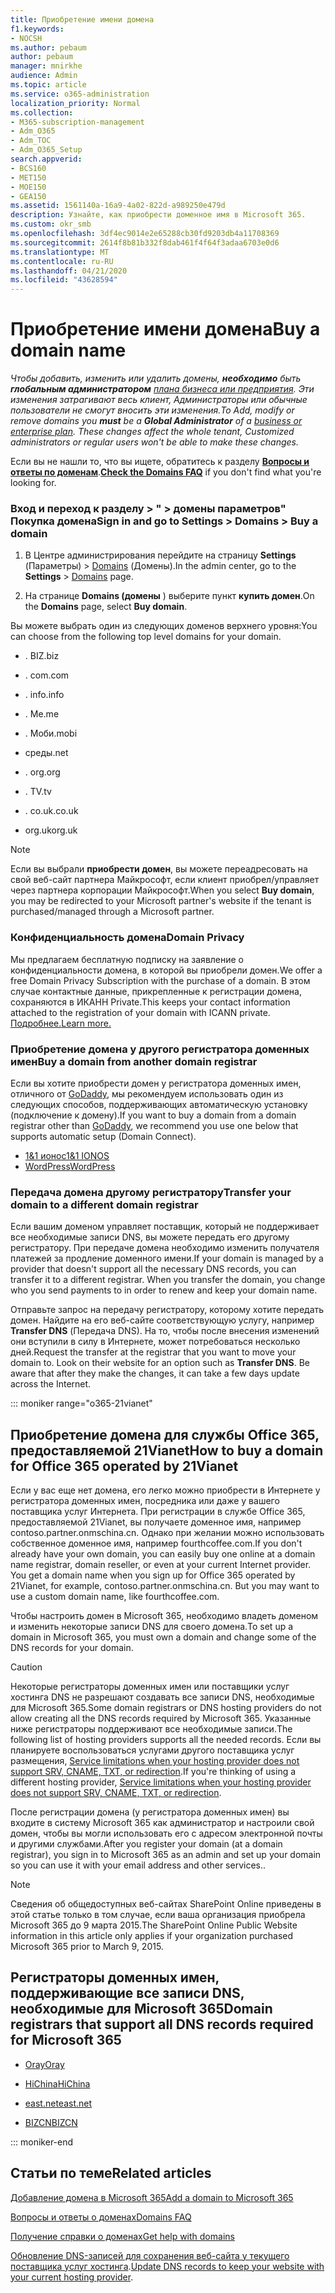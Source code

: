 ```yaml
---
title: Приобретение имени домена
f1.keywords:
- NOCSH
ms.author: pebaum
author: pebaum
manager: mnirkhe
audience: Admin
ms.topic: article
ms.service: o365-administration
localization_priority: Normal
ms.collection:
- M365-subscription-management
- Adm_O365
- Adm_TOC
- Adm_O365_Setup
search.appverid:
- BCS160
- MET150
- MOE150
- GEA150
ms.assetid: 1561140a-16a9-4a02-822d-a989250e479d
description: Узнайте, как приобрести доменное имя в Microsoft 365.
ms.custom: okr_smb
ms.openlocfilehash: 3df4ec9014e2e65288cb30fd9203db4a11708369
ms.sourcegitcommit: 2614f8b81b332f8dab461f4f64f3adaa6703e0d6
ms.translationtype: MT
ms.contentlocale: ru-RU
ms.lasthandoff: 04/21/2020
ms.locfileid: "43628594"
---
```

# <a name="buy-a-domain-name"></a><span data-ttu-id="84824-103">Приобретение имени домена</span><span class="sxs-lookup"><span data-stu-id="84824-103">Buy a domain name</span></span>

 <span data-ttu-id="84824-104">*Чтобы добавить, изменить или удалить домены, **необходимо** быть **глобальным администратором** [плана бизнеса или предприятия](https://products.office.com/business/office). Эти изменения затрагивают весь клиент, *Администраторы* или *обычные пользователи* не смогут вносить эти изменения.*</span><span class="sxs-lookup"><span data-stu-id="84824-104">*To Add, modify or remove domains you **must** be a **Global Administrator** of a [business or enterprise plan](https://products.office.com/business/office). These changes affect the whole tenant, *Customized administrators* or *regular users* won't be able to make these changes.*</span></span>  

 <span data-ttu-id="84824-105">Если вы не нашли то, что вы ищете, обратитесь к разделу **[Вопросы и ответы по доменам](../setup/domains-faq.md)**.</span><span class="sxs-lookup"><span data-stu-id="84824-105">**[Check the Domains FAQ](../setup/domains-faq.md)** if you don't find what you're looking for.</span></span> 
  
### <a name="sign-in-and-go-to-settings--domains--buy-a-domain"></a><span data-ttu-id="84824-106">Вход и переход к разделу \> " \> домены параметров" Покупка домена</span><span class="sxs-lookup"><span data-stu-id="84824-106">Sign in and go to Settings \> Domains \> Buy a domain</span></span>

1. <span data-ttu-id="84824-107">В Центре администрирования перейдите на страницу **Settings** (Параметры) \> <a href="https://go.microsoft.com/fwlink/p/?linkid=834818" target="_blank">Domains</a> (Домены).</span><span class="sxs-lookup"><span data-stu-id="84824-107">In the admin center, go to the **Settings** \> <a href="https://go.microsoft.com/fwlink/p/?linkid=834818" target="_blank">Domains</a> page.</span></span>
    
3. <span data-ttu-id="84824-108">На странице **Domains (домены** ) выберите пункт **купить домен**.</span><span class="sxs-lookup"><span data-stu-id="84824-108">On the **Domains** page, select **Buy domain**.</span></span>
    
<span data-ttu-id="84824-109">Вы можете выбрать один из следующих доменов верхнего уровня:</span><span class="sxs-lookup"><span data-stu-id="84824-109">You can choose from the following top level domains for your domain.</span></span>
  
- <span data-ttu-id="84824-110">. BIZ</span><span class="sxs-lookup"><span data-stu-id="84824-110">.biz</span></span>
    
- <span data-ttu-id="84824-111">. com</span><span class="sxs-lookup"><span data-stu-id="84824-111">.com</span></span>
    
- <span data-ttu-id="84824-112">. info</span><span class="sxs-lookup"><span data-stu-id="84824-112">.info</span></span>
    
- <span data-ttu-id="84824-113">. Me</span><span class="sxs-lookup"><span data-stu-id="84824-113">.me</span></span>
    
- <span data-ttu-id="84824-114">. Моби</span><span class="sxs-lookup"><span data-stu-id="84824-114">.mobi</span></span>
    
- <span data-ttu-id="84824-115">среды</span><span class="sxs-lookup"><span data-stu-id="84824-115">.net</span></span>
    
- <span data-ttu-id="84824-116">. org</span><span class="sxs-lookup"><span data-stu-id="84824-116">.org</span></span>
    
- <span data-ttu-id="84824-117">. TV</span><span class="sxs-lookup"><span data-stu-id="84824-117">.tv</span></span>
    
- <span data-ttu-id="84824-118">. co.uk</span><span class="sxs-lookup"><span data-stu-id="84824-118">.co.uk</span></span>
    
- <span data-ttu-id="84824-119">org.uk</span><span class="sxs-lookup"><span data-stu-id="84824-119">org.uk</span></span>
    

> [!NOTE]
> <span data-ttu-id="84824-120">Если вы выбрали **приобрести домен**, вы можете переадресовать на свой веб-сайт партнера Майкрософт, если клиент приобрел/управляет через партнера корпорации Майкрософт.</span><span class="sxs-lookup"><span data-stu-id="84824-120">When you select **Buy domain**, you may be redirected to your Microsoft partner's website if the tenant is purchased/managed through a Microsoft partner.</span></span>

### <a name="domain-privacy"></a><span data-ttu-id="84824-121">Конфиденциальность домена</span><span class="sxs-lookup"><span data-stu-id="84824-121">Domain Privacy</span></span>
<span data-ttu-id="84824-122">Мы предлагаем бесплатную подписку на заявление о конфиденциальности домена, в которой вы приобрели домен.</span><span class="sxs-lookup"><span data-stu-id="84824-122">We offer a free Domain Privacy Subscription with the purchase of a domain.</span></span> <span data-ttu-id="84824-123">В этом случае контактные данные, прикрепленные к регистрации домена, сохраняются в ИКАНН Private.</span><span class="sxs-lookup"><span data-stu-id="84824-123">This keeps your contact information attached to the registration of your domain with ICANN private.</span></span> [<span data-ttu-id="84824-124">Подробнее.</span><span class="sxs-lookup"><span data-stu-id="84824-124">Learn more.</span></span>](https://whois.icann.org/en/privacy-and-proxy-services)
  
### <a name="buy-a-domain-from-another-domain-registrar"></a><span data-ttu-id="84824-125">Приобретение домена у другого регистратора доменных имен</span><span class="sxs-lookup"><span data-stu-id="84824-125">Buy a domain from another domain registrar</span></span>
<span data-ttu-id="84824-126">Если вы хотите приобрести домен у регистратора доменных имен, отличного от [GoDaddy](https://www.godaddy.com), мы рекомендуем использовать один из следующих способов, поддерживающих автоматическую установку (подключение к домену).</span><span class="sxs-lookup"><span data-stu-id="84824-126">If you want to buy a domain from a domain registrar other than [GoDaddy](https://www.godaddy.com), we recommend you use one below that supports automatic setup (Domain Connect).</span></span> 
  
- [<span data-ttu-id="84824-127">1&amp;1 ионос</span><span class="sxs-lookup"><span data-stu-id="84824-127">1&amp;1 IONOS</span></span>](https://www.1and1.com/)
- [<span data-ttu-id="84824-128">WordPress</span><span class="sxs-lookup"><span data-stu-id="84824-128">WordPress</span></span>](https://www.wordpress.com) 

   
### <a name="transfer-your-domain-to-a-different-domain-registrar"></a><span data-ttu-id="84824-129">Передача домена другому регистратору</span><span class="sxs-lookup"><span data-stu-id="84824-129">Transfer your domain to a different domain registrar</span></span>

<span data-ttu-id="84824-p102">Если вашим доменом управляет поставщик, который не поддерживает все необходимые записи DNS, вы можете передать его другому регистратору. При передаче домена необходимо изменить получателя платежей за продление доменного имени.</span><span class="sxs-lookup"><span data-stu-id="84824-p102">If your domain is managed by a provider that doesn't support all the necessary DNS records, you can transfer it to a different registrar. When you transfer the domain, you change who you send payments to in order to renew and keep your domain name.</span></span>
  
<span data-ttu-id="84824-p103">Отправьте запрос на передачу регистратору, которому хотите передать домен. Найдите на его веб-сайте соответствующую услугу, например **Transfer DNS** (Передача DNS). На то, чтобы после внесения изменений они вступили в силу в Интернете, может потребоваться несколько дней.</span><span class="sxs-lookup"><span data-stu-id="84824-p103">Request the transfer at the registrar that you want to move your domain to. Look on their website for an option such as **Transfer DNS**. Be aware that after they make the changes, it can take a few days update across the Internet.</span></span>
 



::: moniker range="o365-21vianet"
## <a name="how-to-buy-a-domain-for-office-365-operated-by-21vianet"></a><span data-ttu-id="84824-135">Приобретение домена для службы Office 365, предоставляемой 21Vianet</span><span class="sxs-lookup"><span data-stu-id="84824-135">How to buy a domain for Office 365 operated by 21Vianet</span></span>



<span data-ttu-id="84824-p104">Если у вас еще нет домена, его легко можно приобрести в Интернете у регистратора доменных имен, посредника или даже у вашего поставщика услуг Интернета. При регистрации в службе Office 365, предоставляемой 21Vianet, вы получаете доменное имя, например contoso.partner.onmschina.cn. Однако при желании можно использовать собственное доменное имя, например fourthcoffee.com.</span><span class="sxs-lookup"><span data-stu-id="84824-p104">If you don't already have your own domain, you can easily buy one online at a domain name registrar, domain reseller, or even at your current Internet provider. You get a domain name when you sign up for Office 365 operated by 21Vianet, for example, contoso.partner.onmschina.cn. But you may want to use a custom domain name, like fourthcoffee.com.</span></span>
  
<span data-ttu-id="84824-139">Чтобы настроить домен в Microsoft 365, необходимо владеть доменом и изменить некоторые записи DNS для своего домена.</span><span class="sxs-lookup"><span data-stu-id="84824-139">To set up a domain in Microsoft 365, you must own a domain and change some of the DNS records for your domain.</span></span>
  
> [!CAUTION]
> <span data-ttu-id="84824-140">Некоторые регистраторы доменных имен или поставщики услуг хостинга DNS не разрешают создавать все записи DNS, необходимые для Microsoft 365.</span><span class="sxs-lookup"><span data-stu-id="84824-140">Some domain registrars or DNS hosting providers do not allow creating all the DNS records required by Microsoft 365.</span></span> <span data-ttu-id="84824-141">Указанные ниже регистраторы поддерживают все необходимые записи.</span><span class="sxs-lookup"><span data-stu-id="84824-141">The following list of hosting providers supports all the needed records.</span></span> <span data-ttu-id="84824-142">Если вы планируете воспользоваться услугами другого поставщика услуг размещения, [Service limitations when your hosting provider does not support SRV, CNAME, TXT, or redirection](https://support.office.com/article/dfbb03e3-08c1-4c4e-b2f0-891665b29b77).</span><span class="sxs-lookup"><span data-stu-id="84824-142">If you're thinking of using a different hosting provider, [Service limitations when your hosting provider does not support SRV, CNAME, TXT, or redirection](https://support.office.com/article/dfbb03e3-08c1-4c4e-b2f0-891665b29b77).</span></span> 
  
<span data-ttu-id="84824-143">После регистрации домена (у регистратора доменных имен) вы входите в систему Microsoft 365 как администратор и настроили свой домен, чтобы вы могли использовать его с адресом электронной почты и другими службами.</span><span class="sxs-lookup"><span data-stu-id="84824-143">After you register your domain (at a domain registrar), you sign in to Microsoft 365 as an admin and set up your domain so you can use it with your email address and other services..</span></span>
  
> [!NOTE]
> <span data-ttu-id="84824-144">Сведения об общедоступных веб-сайтах SharePoint Online приведены в этой статье только в том случае, если ваша организация приобрела Microsoft 365 до 9 марта 2015.</span><span class="sxs-lookup"><span data-stu-id="84824-144">The SharePoint Online Public Website information in this article only applies if your organization purchased Microsoft 365 prior to March 9, 2015.</span></span> 

## <a name="domain-registrars-that-support-all-dns-records-required-for-microsoft-365"></a><span data-ttu-id="84824-145">Регистраторы доменных имен, поддерживающие все записи DNS, необходимые для Microsoft 365</span><span class="sxs-lookup"><span data-stu-id="84824-145">Domain registrars that support all DNS records required for Microsoft 365</span></span>

- [<span data-ttu-id="84824-146">Oray</span><span class="sxs-lookup"><span data-stu-id="84824-146">Oray</span></span>](https://oray.com/)
    
- [<span data-ttu-id="84824-147">HiChina</span><span class="sxs-lookup"><span data-stu-id="84824-147">HiChina</span></span>](https://www.hichina.com/)
    
- [<span data-ttu-id="84824-148">east.net</span><span class="sxs-lookup"><span data-stu-id="84824-148">east.net</span></span>](http://www.east.net/)
    
- [<span data-ttu-id="84824-149">BIZCN</span><span class="sxs-lookup"><span data-stu-id="84824-149">BIZCN</span></span>](https://www.bizcn.com/)
    
::: moniker-end

## <a name="related-articles"></a><span data-ttu-id="84824-150">Статьи по теме</span><span class="sxs-lookup"><span data-stu-id="84824-150">Related articles</span></span>

[<span data-ttu-id="84824-151">Добавление домена в Microsoft 365</span><span class="sxs-lookup"><span data-stu-id="84824-151">Add a domain to Microsoft 365</span></span>](../setup/add-domain.md)

[<span data-ttu-id="84824-152">Вопросы и ответы о доменах</span><span class="sxs-lookup"><span data-stu-id="84824-152">Domains FAQ</span></span>](../setup/domains-faq.md)

[<span data-ttu-id="84824-153">Получение справки о доменах</span><span class="sxs-lookup"><span data-stu-id="84824-153">Get help with domains</span></span>](get-help-with-domains.md)

<span data-ttu-id="84824-154">[Обновление DNS-записей для сохранения веб-сайта у текущего поставщика услуг хостинга](https://docs.microsoft.com/microsoft-365/admin/dns/update-dns-records-to-retain-current-hosting-provider).</span><span class="sxs-lookup"><span data-stu-id="84824-154">[Update DNS records to keep your website with your current hosting provider](https://docs.microsoft.com/microsoft-365/admin/dns/update-dns-records-to-retain-current-hosting-provider).</span></span>
